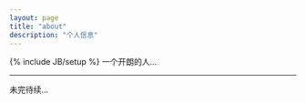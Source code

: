 ```yaml
---
layout: page
title: "about"
description: "个人信息"
---
```

{% include JB/setup %}
一个开朗的人...

---

未完待续...
